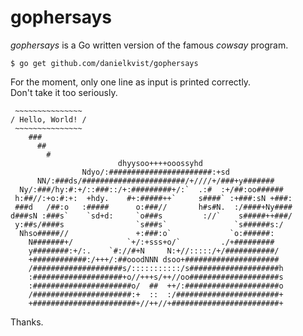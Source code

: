 # gophersays

*gophersays* is a Go written version of the famous *cowsay* program.  

```
$ go get github.com/danielkvist/gophersays
```

For the moment, only one line as input is printed correctly.  
Don't take it too seriously.  

```
 ~~~~~~~~~~~~~~~
/ Hello, World! /
 ~~~~~~~~~~~~~~~
    ###
      ##
        #
                        dhyysoo++++ooossyhd
                Ndyo/:#######################:+sd
      NN/:###ds/#######################/+////+/###+y#######
  Ny/:###/hy:#:+/::###::/+:#########+/:`  .:#  :+/##:oo######
 h:##//:+o:#:+:  +hdy.    #+:#####++`     s####` :+###:sN +###:
 ###d   /##:o   :#####      o:###//       h#s#N.  :/####+Ny####
d###sN :###s`    `sd+d:     `o###s         ://`    s#####++###/
 y:##s/####s                `s###s`               `s######s:/
  Nhso#####//               +:###:o`             `o:######:
    N#######+/            `+/:+sss+o/`         ./+#########
    y########:+/:.    `#://#+N     N:+//:::::/+/###########/
    +############:/+++/:##ooodNNN dsoo+#####################
    /####################s/:::::::::::/s####################h
    :####################+o//+++s/++//oo####################s
    :######################o/  ##  ++/:#####################o
    /######################:+  ::  :/#######################+
    +#######################+//++//+########################+
```

Thanks.  